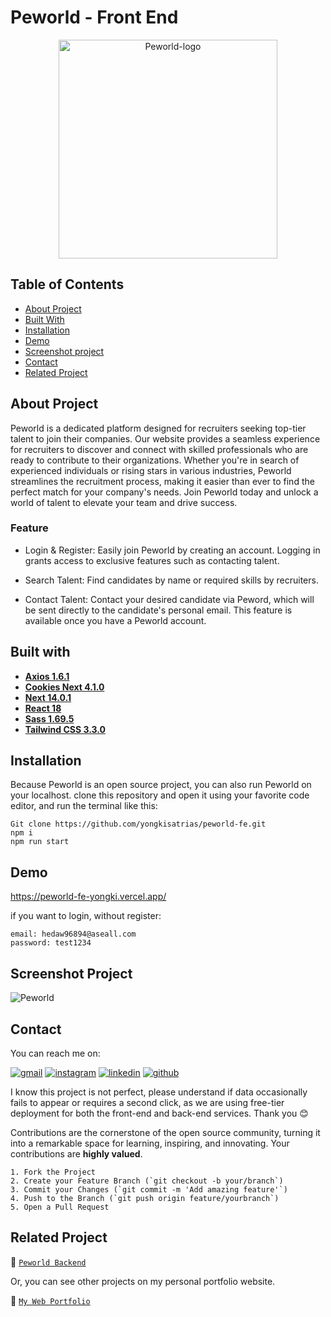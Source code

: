 # Peworld - Front End

<div align="center">
<a href="https://github.com/yongkisatrias/peworld-fe">
    <img src="https://i.ibb.co/qdWbF5W/logo.png" alt="Peworld-logo" border="0" style="width: 350">
</a>
</div>

## Table of Contents

- [About Project](#about-project)
- [Built With](#built-with)
- [Installation](#installation)
- [Demo](#demo)
- [Screenshot project](#screenshot-project)
- [Contact](#contact)
- [Related Project](#related-project)

## About Project

Peworld is a dedicated platform designed for recruiters seeking top-tier talent to join their companies. Our website provides a seamless experience for recruiters to discover and connect with skilled professionals who are ready to contribute to their organizations. Whether you're in search of experienced individuals or rising stars in various industries, Peworld streamlines the recruitment process, making it easier than ever to find the perfect match for your company's needs. Join Peworld today and unlock a world of talent to elevate your team and drive success.

### Feature

- Login & Register: Easily join Peworld by creating an account. Logging in grants access to exclusive features such as contacting talent.

- Search Talent: Find candidates by name or required skills by recruiters.

- Contact Talent: Contact your desired candidate via Peword, which will be sent directly to the candidate's personal email. This feature is available once you have a Peworld account.

## Built with

- [**Axios 1.6.1**](https://www.npmjs.com/package/axios)
- [**Cookies Next 4.1.0**](https://www.npmjs.com/package/cookies-next)
- [**Next 14.0.1**](https://nextjs.org/docs/getting-started/installation)
- [**React 18**](https://react.dev/learn/start-a-new-react-project)
- [**Sass 1.69.5**](https://sass-lang.com/install/)
- [**Tailwind CSS 3.3.0**](https://tailwindui.com/documentation#react-installing-dependencies)

## Installation

Because Peworld is an open source project, you can also run Peworld on your localhost. clone this repository and open it using your favorite code editor, and run the terminal like this:

```
Git clone https://github.com/yongkisatrias/peworld-fe.git
npm i
npm run start
```

## Demo

https://peworld-fe-yongki.vercel.app/

if you want to login, without register:

```
email: hedaw96894@aseall.com
password: test1234
```

## Screenshot Project

<img src="https://i.ibb.co/CMrrJhv/Peworld.png" alt="Peworld" border="0">

## Contact

You can reach me on:

[![gmail](https://img.shields.io/badge/Gmail-D14836?style=for-the-badge&logo=gmail&logoColor=white)](mailto:yongkisatrias@gmail.com)
[![instagram](https://img.shields.io/badge/Instagram-E4405F?style=for-the-badge&logo=instagram&logoColor=white)](https://instagram.com/yongkisatrias)
[![linkedin](https://img.shields.io/badge/linkedin-0A66C2?style=for-the-badge&logo=linkedin&logoColor=white)](https://www.linkedin.com/in/yongkisatrias)
[![github](https://img.shields.io/badge/Github-232b2b?style=for-the-badge&logo=github&logoColor=white)](https://www.github.com/yongkisatrias)

I know this project is not perfect, please understand if data occasionally fails to appear or requires a second click, as we are using free-tier deployment for both the front-end and back-end services. Thank you 😊

Contributions are the cornerstone of the open source community, turning it into a remarkable space for learning, inspiring, and innovating. Your contributions are **highly valued**.

```
1. Fork the Project
2. Create your Feature Branch (`git checkout -b your/branch`)
3. Commit your Changes (`git commit -m 'Add amazing feature'`)
4. Push to the Branch (`git push origin feature/yourbranch`)
5. Open a Pull Request
```

## Related Project

🚀 [`Peworld Backend`](https://hire-job.onrender.com/)

Or, you can see other projects on my personal portfolio website.

🚀 [`My Web Portfolio`](https://yongki-portfolio.vercel.app/)
